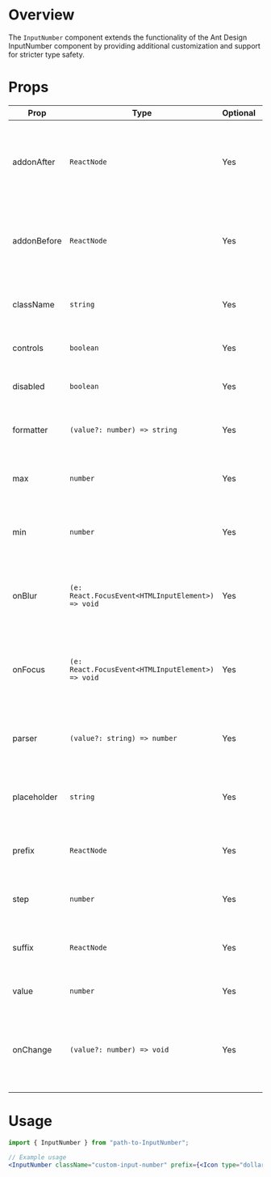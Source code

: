 # Overview

The `InputNumber` component extends the functionality of the Ant Design InputNumber component by providing additional customization and support for stricter type safety.

# Props

| Prop        | Type                                              | Optional | Default | Description                                                         |
| ----------- | ------------------------------------------------- | -------- | ------- | ------------------------------------------------------------------- |
| addonAfter  | `ReactNode`                                       | Yes      | -       | The element to display on the right side of the input number field. |
| addonBefore | `ReactNode`                                       | Yes      | -       | The element to display on the left side of the input number field.  |
| className   | `string`                                          | Yes      | -       | Custom CSS class for styling the input number.                      |
| controls    | `boolean`                                         | Yes      | true    | Whether to show the controls.                                       |
| disabled    | `boolean`                                         | Yes      | -       | Whether the input number is disabled.                               |
| formatter   | `(value?: number) => string`                      | Yes      | -       | Specifies the format of the value presented.                        |
| max         | `number`                                          | Yes      | -       | The maximum value of the input number.                              |
| min         | `number`                                          | Yes      | 0       | The minimum value of the input number.                              |
| onBlur      | `(e: React.FocusEvent<HTMLInputElement>) => void` | Yes      | -       | Callback function triggered when the input number is blurred.       |
| onFocus     | `(e: React.FocusEvent<HTMLInputElement>) => void` | Yes      | -       | Callback function triggered when the input number is focused.       |
| parser      | `(value?: string) => number`                      | Yes      | -       | Specifies the value extracted from the formatted value.             |
| placeholder | `string`                                          | Yes      | -       | The placeholder text for the input number.                          |
| prefix      | `ReactNode`                                       | Yes      | -       | The prefix icon or text for the input number.                       |
| step        | `number`                                          | Yes      | -       | The step size for the input number.                                 |
| suffix      | `ReactNode`                                       | Yes      | -       | The suffix icon or text for the input number.                       |
| value       | `number`                                          | Yes      | -       | The value of the input number.                                      |
| onChange    | `(value?: number) => void`                        | Yes      | -       | Callback function triggered when the input number value changes.    |

# Usage

```jsx
import { InputNumber } from "path-to-InputNumber";

// Example usage
<InputNumber className="custom-input-number" prefix={<Icon type="dollar" />} suffix={<Icon type="percent" />} controls disabled={false} max={100} min={0} step={1} onBlur={() => console.log("Blur")} onFocus={() => console.log("Focus")} value={50} onChange={(value) => console.log(value)} />;
```
